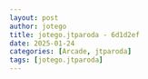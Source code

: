 ```yaml
---
layout: post
author: jotego
title: jotego.jtparoda - 6d1d2ef
date: 2025-01-24
categories: [Arcade, jtparoda]
tags: [jotego.jtparoda]
---
```


